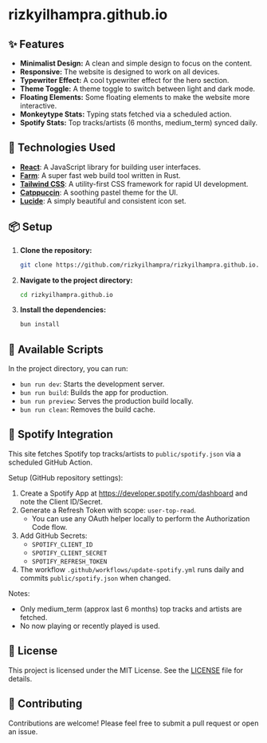 # rizkyilhampra.github.io

## ✨ Features

*   **Minimalist Design:** A clean and simple design to focus on the content.
*   **Responsive:** The website is designed to work on all devices.
*   **Typewriter Effect:** A cool typewriter effect for the hero section.
*   **Theme Toggle:** A theme toggle to switch between light and dark mode.
*   **Floating Elements:** Some floating elements to make the website more interactive.
*   **Monkeytype Stats:** Typing stats fetched via a scheduled action.
*   **Spotify Stats:** Top tracks/artists (6 months, medium_term) synced daily.

## 🚀 Technologies Used

*   **[React](https://react.dev/)**: A JavaScript library for building user interfaces.
*   **[Farm](https://farm-fe.github.io/)**: A super fast web build tool written in Rust.
*   **[Tailwind CSS](https://tailwindcss.com/)**: A utility-first CSS framework for rapid UI development.
*   **[Catppuccin](https://github.com/catppuccin/catppuccin)**: A soothing pastel theme for the UI.
*   **[Lucide](https://lucide.dev/)**: A simply beautiful and consistent icon set.

## 📦 Setup

1.  **Clone the repository:**

    ```bash
    git clone https://github.com/rizkyilhampra/rizkyilhampra.github.io.git
    ```

2.  **Navigate to the project directory:**

    ```bash
    cd rizkyilhampra.github.io
    ```

3.  **Install the dependencies:**

    ```bash
    bun install
    ```

## 📜 Available Scripts

In the project directory, you can run:

*   `bun run dev`: Starts the development server.
*   `bun run build`: Builds the app for production.
*   `bun run preview`: Serves the production build locally.
*   `bun run clean`: Removes the build cache.

## 🎵 Spotify Integration

This site fetches Spotify top tracks/artists to `public/spotify.json` via a scheduled GitHub Action.

Setup (GitHub repository settings):

1. Create a Spotify App at https://developer.spotify.com/dashboard and note the Client ID/Secret.
2. Generate a Refresh Token with scope: `user-top-read`.
   - You can use any OAuth helper locally to perform the Authorization Code flow.
3. Add GitHub Secrets:
   - `SPOTIFY_CLIENT_ID`
   - `SPOTIFY_CLIENT_SECRET`
   - `SPOTIFY_REFRESH_TOKEN`
4. The workflow `.github/workflows/update-spotify.yml` runs daily and commits `public/spotify.json` when changed.

Notes:
- Only medium_term (approx last 6 months) top tracks and artists are fetched.
- No now playing or recently played is used.

## 📝 License

This project is licensed under the MIT License. See the [LICENSE](LICENSE) file for details.

## 🤝 Contributing

Contributions are welcome! Please feel free to submit a pull request or open an issue.
